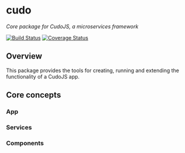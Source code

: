# cudo

*Core package for CudoJS, a microservices framework*

[![Build Status](https://travis-ci.org/cudojs/cudo.svg?branch=master)](https://travis-ci.org/cudojs/cudo) [![Coverage Status](https://coveralls.io/repos/github/cudojs/cudo/badge.svg?branch=master)](https://coveralls.io/github/cudojs/cudo?branch=master)

## Overview
This package provides the tools for creating, running and extending the functionality of a CudoJS app. 

## Core concepts

### App

### Services

### Components
